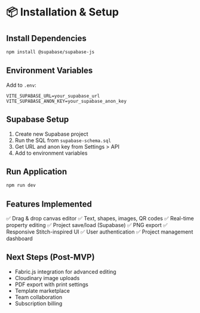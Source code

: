 # 📦 Installation & Setup

## Install Dependencies
```bash
npm install @supabase/supabase-js
```

## Environment Variables
Add to `.env`:
```
VITE_SUPABASE_URL=your_supabase_url
VITE_SUPABASE_ANON_KEY=your_supabase_anon_key
```

## Supabase Setup
1. Create new Supabase project
2. Run the SQL from `supabase-schema.sql`
3. Get URL and anon key from Settings > API
4. Add to environment variables

## Run Application
```bash
npm run dev
```

## Features Implemented
✅ Drag & drop canvas editor
✅ Text, shapes, images, QR codes
✅ Real-time property editing
✅ Project save/load (Supabase)
✅ PNG export
✅ Responsive Stitch-inspired UI
✅ User authentication
✅ Project management dashboard

## Next Steps (Post-MVP)
- Fabric.js integration for advanced editing
- Cloudinary image uploads
- PDF export with print settings
- Template marketplace
- Team collaboration
- Subscription billing